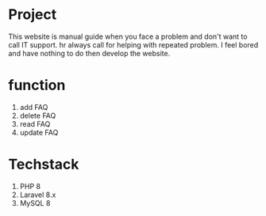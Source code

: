 # Project

This website is manual guide when you face a problem and don't want to call IT support.
hr always call for helping with repeated problem.
I feel bored and have nothing to do then develop the website.

# function

1. add FAQ
2. delete FAQ
3. read FAQ
4. update FAQ

# Techstack

1. PHP 8
2. Laravel 8.x
3. MySQL 8
